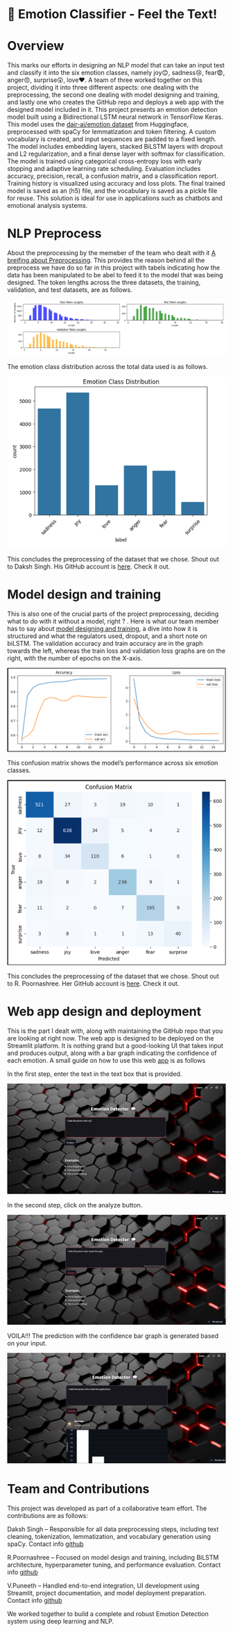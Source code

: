 # 🎯 Emotion Classifier - Feel the Text!
 
# Overview

This marks our efforts in designing an NLP model that can take an input test and classify it into the six emotion classes, namely joy😊, sadness😢, fear😨, anger😠, surprise😲, love❤️. A team of three worked together on this project, dividing it into three different aspects: one dealing with the preprocessing, the second one dealing with model designing and training, and lastly one who creates the GitHub repo and deploys a web app with the designed model included in it. This project presents an emotion detection model built using a Bidirectional LSTM neural network in TensorFlow Keras. This model uses the [dair-ai/emotion dataset](https://huggingface.co/datasets/dair-ai/emotion) from Huggingface, preprocessed with spaCy for lemmatization and token filtering. A custom vocabulary is created, and input sequences are padded to a fixed length. The model includes embedding layers, stacked BiLSTM layers with dropout and L2 regularization, and a final dense layer with softmax for classification. The model is trained using categorical cross-entropy loss with early stopping and adaptive learning rate scheduling. Evaluation includes accuracy, precision, recall, a confusion matrix, and a classification report. Training history is visualized using accuracy and loss plots. The final trained model is saved as an (h5) file, and the vocabulary is saved as a pickle file for reuse. This solution is ideal for use in applications such as chatbots and emotional analysis systems.


# NLP Preprocess

About the preprocessing by the memeber of the team who dealt with it [A breifing about Preprocessing](https://docs.google.com/document/d/155r8F63NpeFQdOJJuy7jcSLpI0RqhAs02YyWSQBTnxo/edit?tab=t.0). This provides the reason behind all the preprocess we have do so far in this project with tabels indicating how the data has been manipulated to be abel to feed it to the model that was being designed. The token lengths across the three datasets, the training, validation, and test datasets, are as follows.


![Token lengths](https://github.com/Puneethv1357/EDP-0-to-ML/blob/da64b5109ced7cadf084392f6f9147c839cc68f0/images/Screenshot%202025-07-03%20175541.png)


The emotion class distribution across the total data used is as follows. 


![Class distribution](https://github.com/Puneethv1357/EDP-0-to-ML/blob/86409d940b51f171b79001fdcbe24773f5276487/images/emotion%20class%20distribution.png)

This concludes the preprocessing of the dataset that we chose. Shout out to Daksh Singh. His GitHub account is [here](https://github.com/D0905-ux). Check it out.

# Model design and training 
This is also one of the crucial parts of the project preprocessing, deciding what to do with it without a model, right ? . Here is what our team member has to say about [model designing and training](https://docs.google.com/document/d/1EOMEaN88uFxOhpIHro5SUKC20nWhUXK659GlZTBAy80/edit?addon_store&tab=t.0#heading=h.ilg8u4xwz13x), a dive into how it is structured and what the regulators used, dropout, and a short note on biLSTM. The validation accuracy and train accuracy are in the graph towards the left, whereas the train loss and validation loss graphs are on the right, with the number of epochs on the X-axis.

![graphs](https://github.com/Puneethv1357/EDP-0-to-ML/blob/0c86d4dabaadca4ba02e9e429bf0f5602b0d5e7d/images/plots.png)


This confusion matrix shows the model’s performance across six emotion classes. 


![confusion matrix](https://github.com/Puneethv1357/EDP-0-to-ML/blob/725e9405409ec78d12d3168b55b70b46778a7ce8/images/Confusion%20matrix.png)

This concludes the preprocessing of the dataset that we chose. Shout out to R. Poornashree. Her GitHub account is [here](https://github.com/Poornasshreee). Check it out.

# Web app design and deployment 

This is the part I dealt with, along with maintaining the GitHub repo that you are looking at right now. The web app is designed to be deployed on the Streamlit platform. It is nothing grand but a good-looking UI that takes input and produces output, along with a bar graph indicating the confidence of each emotion. A small guide on how to use this web [app](https://emotion-detector-0.streamlit.app/) is as follows 


In the first step, enter the text in the text box that is provided.


![entering test](https://github.com/Puneethv1357/EDP-0-to-ML/blob/48035de3199b40570c5997b846efbe4a27a8b79d/images/Entering%20text%20.png)


In the second step, click on the analyze button. 


![analyze](https://github.com/Puneethv1357/EDP-0-to-ML/blob/48035de3199b40570c5997b846efbe4a27a8b79d/images/click%20analyze.png)


VOILA!!! The prediction with the confidence bar graph is generated based on your input. 


![prediction](https://github.com/Puneethv1357/EDP-0-to-ML/blob/6254e9706940a04701bc9d6185ce6278987fceb4/images/prediction.png)


# Team and Contributions 
This project was developed as part of a collaborative team effort. The contributions are as follows:

Daksh Singh – Responsible for all data preprocessing steps, including text cleaning, tokenization, lemmatization, and vocabulary generation using spaCy.
Contact info
[github](https://github.com/D0905-ux)

R.Poornashree – Focused on model design and training, including BiLSTM architecture, hyperparameter tuning, and performance evaluation.
Contact info
[github](https://github.com/Poornasshreee)

V.Puneeth – Handled end-to-end integration, UI development using Streamlit, project documentation, and model deployment preparation.
Contact info
[github](https://github.com/Puneethv1357)

We worked together to build a complete and robust Emotion Detection system using deep learning and NLP.
